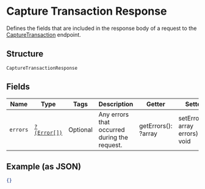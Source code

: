 
# Capture Transaction Response

Defines the fields that are included in the response body of
a request to the [CaptureTransaction](../../doc/apis/transactions.md#capture-transaction) endpoint.

## Structure

`CaptureTransactionResponse`

## Fields

| Name | Type | Tags | Description | Getter | Setter |
|  --- | --- | --- | --- | --- | --- |
| `errors` | [`?(Error[])`](../../doc/models/error.md) | Optional | Any errors that occurred during the request. | getErrors(): ?array | setErrors(?array errors): void |

## Example (as JSON)

```json
{}
```

